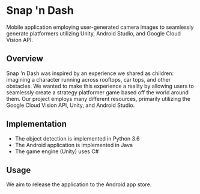 # Snap 'n Dash
Mobile application employing user-generated camera images to seamlessly generate platformers utilizing Unity, Android Studio, and Google Cloud Vision API.

## Overview
Snap 'n Dash was inspired by an experience we shared as children: imagining a character running across rooftops, car tops, and other obstacles. We wanted to make this experience a reality by allowing users to seamlessly create a strategy platformer game based off the world around them. Our project employs many different resources, primarily utilizing the Google Cloud Vision API, Unity, and Android Studio. 

## Implementation
* The object detection is implemented in Python 3.6
* The Android application is implemented in Java
* The game engine (Unity) uses C# 

## Usage
We aim to release the application to the Android app store. 
